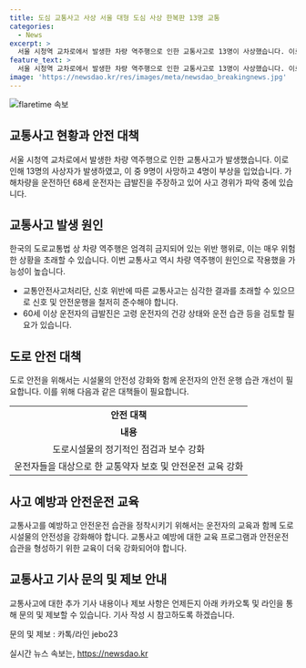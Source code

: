 ```yaml
---
title: 도심 교통사고 사상 서울 대형 도심 사상 한복판 13명 교통
categories:
  - News
excerpt: >
  서울 시청역 교차로에서 발생한 차량 역주행으로 인한 교통사고로 13명이 사상했습니다. 이로 인해 9명이 사망하고 4명이 부상을 입었습니다. 사고를 일으킨 68세 운전자는 급발진을 주장하고 있으며, 현재 사고 경위가 파악 중에 있습니다. 사고와 관련한 TV 기사문의 및 제보는 카카오톡/라인 jebo23으로 연락 바랍니다.
feature_text: >
  서울 시청역 교차로에서 발생한 차량 역주행으로 인한 교통사고로 13명이 사상했습니다. 이로 인해 9명이 사망하고 4명이 부상을 입었습니다. 사고를 일으킨 68세 운전자는 급발진을 주장하고 있으며, 현재 사고 경위가 파악 중에 있습니다. 사고와 관련한 TV 기사문의 및 제보는 카카오톡/라인 jebo23으로 연락 바랍니다.
image: 'https://newsdao.kr/res/images/meta/newsdao_breakingnews.jpg'
---
```


<p><img src="https://newsdao.kr/res/images/meta/newsdao_breakingnews.jpg" alt="flaretime 속보" /></p>

<h2>교통사고 현황과 안전 대책</h2>

<p data-ke-size="size16">서울 시청역 교차로에서 발생한 차량 역주행으로 인한 교통사고가 발생했습니다. 이로 인해 13명의 사상자가 발생하였고, 이 중 9명이 사망하고 4명이 부상을 입었습니다. 가해차량을 운전하던 68세 운전자는 급발진을 주장하고 있어 사고 경위가 파악 중에 있습니다.</p>

<h2>교통사고 발생 원인</h2>

<p data-ke-size="size16">한국의 도로교통법 상 차량 역주행은 엄격히 금지되어 있는 위반 행위로, 이는 매우 위험한 상황을 초래할 수 있습니다. 이번 교통사고 역시 차량 역주행이 원인으로 작용했을 가능성이 높습니다.</p>

<ul>
    <li>교통안전사고처리단, 신호 위반에 따른 교통사고는 심각한 결과를 초래할 수 있으므로 신호 및 안전운행을 철저히 준수해야 합니다.</li>
    <li>60세 이상 운전자의 급발진은 고령 운전자의 건강 상태와 운전 습관 등을 검토할 필요가 있습니다.</li>
</ul>

<h2>도로 안전 대책</h2>

<p data-ke-size="size16">도로 안전을 위해서는 시설물의 안전성 강화와 함께 운전자의 안전 운행 습관 개선이 필요합니다. 이를 위해 다음과 같은 대책들이 필요합니다.</p>

<table>
    <tr>
        <td style="text-align: center; height: 17px;"><b>안전 대책</b></td>
    </tr>
    <tr>
        <td style="text-align: center; height: 17px;"><b>내용</b></td>
    </tr>
    <tr>
        <td style="text-align: center; height: 17px;">도로시설물의 정기적인 점검과 보수 강화</td>
    </tr>
    <tr>
        <td style="text-align: center; height: 17px;">운전자들을 대상으로 한 교통약자 보호 및 안전운전 교육 강화</td>
    </tr>
</table>

<h2>사고 예방과 안전운전 교육</h2>

<p data-ke-size="size16">교통사고를 예방하고 안전운전 습관을 정착시키기 위해서는 운전자의 교육과 함께 도로 시설물의 안전성을 강화해야 합니다. 교통사고 예방에 대한 교육 프로그램과 안전운전 습관을 형성하기 위한 교육이 더욱 강화되어야 합니다.</p>

<h2>교통사고 기사 문의 및 제보 안내</h2>

<p data-ke-size="size16">교통사고에 대한 추가 기사 내용이나 제보 사항은 언제든지 아래 카카오톡 및 라인을 통해 문의 및 제보할 수 있습니다. 기사 작성 시 참고하도록 하겠습니다. </p>

<p data-ke-size="size16">문의 및 제보 : 카톡/라인 jebo23</p>
실시간 뉴스 속보는, <a href="https://newsdao.kr" rel="dofollow">https://newsdao.kr</a>


